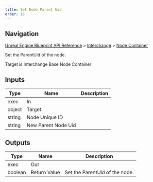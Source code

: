 ```yaml
---
title: Set Node Parent Uid
order: 16
---
```

## Navigation

[Unreal Engine Blueprint API Reference](https://dev.epicgames.com/documentation/en-us/unreal-engine/BlueprintAPI) > [Interchange](https://dev.epicgames.com/documentation/en-us/unreal-engine/BlueprintAPI/Interchange) > [Node Container](https://dev.epicgames.com/documentation/en-us/unreal-engine/BlueprintAPI/Interchange/NodeContainer)

Set the ParentUid of the node.

Target is Interchange Base Node Container

## Inputs

| Type | Name | Description |
| --- | --- | --- |
| exec | In |  |
| object | Target |  |
| string | Node Unique ID |  |
| string | New Parent Node Uid |  |

## Outputs

| Type | Name | Description |
| --- | --- | --- |
| exec | Out |  |
| boolean | Return Value | Set the ParentUid of the node. |

